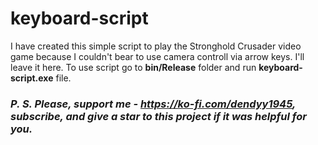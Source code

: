 # keyboard-script

I have created this simple script to play the Stronghold Crusader video game because I couldn't bear to use camera controll via arrow keys. I'll leave it here. To use script go to <b>bin/Release</b> folder and run <b>keyboard-script.exe</b> file. 

### <i>P. S. Please, support me - https://ko-fi.com/dendyy1945, subscribe, and give a star to this project if it was helpful for you.</i>
